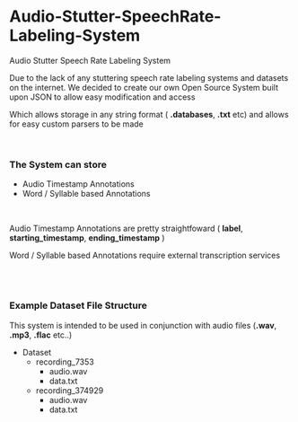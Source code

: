 # Audio-Stutter-SpeechRate-Labeling-System
Audio Stutter Speech Rate Labeling System

Due to the lack of any stuttering speech rate labeling systems and datasets on the internet. We decided to create our own Open Source System built upon JSON to allow easy modification and access

Which allows storage in any string format ( **.databases**, **.txt** etc) and allows for easy custom parsers to be made





<br>

### The System can store
* Audio Timestamp Annotations
* Word / Syllable based Annotations 

<br>

Audio Timestamp Annotations are pretty straightfoward ( **label**, **starting_timestamp**, **ending_timestamp** )

Word / Syllable based Annotations require external transcription services 


<br>
<br>

### Example Dataset File Structure

This system is intended to be used in conjunction with audio files (**.wav**, **.mp3**, **.flac** etc..)


- Dataset
  - recording_7353
    - audio.wav
    - data.txt
  - recording_374929
    - audio.wav
    - data.txt




